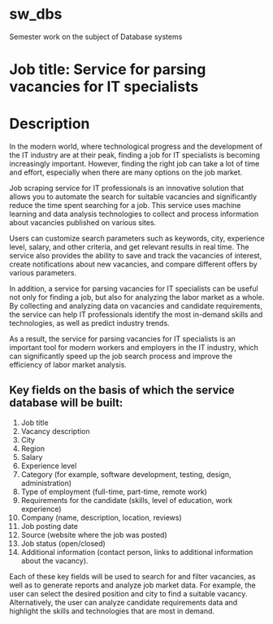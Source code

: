 # sw_dbs
Semester work on the subject of Database systems

# Job title: Service for parsing vacancies for IT specialists 

# Description

In the modern world, where technological progress and the development of the IT industry are at their peak, finding a job for IT specialists is becoming increasingly important. However, finding the right job can take a lot of time and effort, especially when there are many options on the job market.

Job scraping service for IT professionals is an innovative solution that allows you to automate the search for suitable vacancies and significantly reduce the time spent searching for a job. This service uses machine learning and data analysis technologies to collect and process information about vacancies published on various sites.

Users can customize search parameters such as keywords, city, experience level, salary, and other criteria, and get relevant results in real time. The service also provides the ability to save and track the vacancies of interest, create notifications about new vacancies, and compare different offers by various parameters.

In addition, a service for parsing vacancies for IT specialists can be useful not only for finding a job, but also for analyzing the labor market as a whole. By collecting and analyzing data on vacancies and candidate requirements, the service can help IT professionals identify the most in-demand skills and technologies, as well as predict industry trends.

As a result, the service for parsing vacancies for IT specialists is an important tool for modern workers and employers in the IT industry, which can significantly speed up the job search process and improve the efficiency of labor market analysis.

## Key fields on the basis of which the service database will be built:

1. Job title
2. Vacancy description
3. City
4. Region
5. Salary
6. Experience level
7. Category (for example, software development, testing, design, administration)
8. Type of employment (full-time, part-time, remote work)
9. Requirements for the candidate (skills, level of education, work experience)
10. Company (name, description, location, reviews)
11. Job posting date
12. Source (website where the job was posted)
13. Job status (open/closed)
14. Additional information (contact person, links to additional information about the vacancy).

Each of these key fields will be used to search for and filter vacancies, as well as to generate reports and analyze job market data. For example, the user can select the desired position and city to find a suitable vacancy. Alternatively, the user can analyze candidate requirements data and highlight the skills and technologies that are most in demand.
